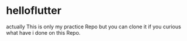# helloflutter

actually This is only my practice Repo but you can clone it if you curious what have i done on this Repo.
